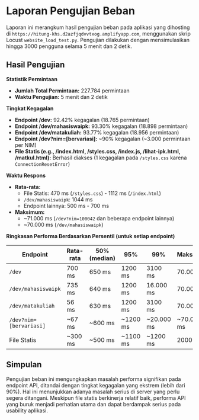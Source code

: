 # Laporan Pengujian Beban

Laporan ini merangkum hasil pengujian beban pada aplikasi yang dihosting di `https://hitung-khs.d2azfjqdvvtxog.amplifyapp.com`, menggunakan skrip Locust `website_load_test.py`. Pengujian dilakukan dengan mensimulasikan hingga 3000 pengguna selama 5 menit dan 2 detik.

## Hasil Pengujian

**Statistik Permintaan**

* **Jumlah Total Permintaan:** 227.784 permintaan
* **Waktu Pengujian:** 5 menit dan 2 detik

**Tingkat Kegagalan**

* **Endpoint /dev:** 92.42% kegagalan (18.765 permintaan)
* **Endpoint /dev/mahasiswaipk:** 93.30% kegagalan (18.898 permintaan)
* **Endpoint /dev/matakuliah:** 93.77% kegagalan (18.956 permintaan)
* **Endpoint /dev?nim=[bervariasi]:** ~90% kegagalan (~3.000 permintaan per NIM)
* **File Statis (e.g., /index.html, /styles.css, /index.js, /lihat-ipk.html, /matkul.html):**  Berhasil diakses (1 kegagalan pada `/styles.css` karena `ConnectionResetError`)

**Waktu Respons**

* **Rata-rata:**
    * File Statis: 470 ms (`/styles.css`) - 1112 ms (`/index.html`)
    * `/dev/mahasiswaipk`: 1044 ms
    * Endpoint lainnya: 500 ms - 700 ms
* **Maksimum:**
    * ~71.000 ms (`/dev?nim=100042` dan beberapa endpoint lainnya)
    * ~70.000 ms (`/dev/mahasiswaipk`)

**Ringkasan Performa Berdasarkan Persentil (untuk setiap endpoint)**

| Endpoint             | Rata-rata | 50% (median) | 95%        | 99%        | Maksimum   |
|----------------------|-----------|--------------|------------|------------|------------|
| `/dev`               | 700 ms    | 650 ms       | 1200 ms     | 3100 ms    | 70.000 ms  |
| `/dev/mahasiswaipk` | 735 ms    | 640 ms       | 1200 ms     | 16.000 ms  | 70.000 ms  |
| `/dev/matakuliah`   | 56 ms     | 630 ms       | 1200 ms     | 3100 ms    | 70.000 ms  |
| `/dev?nim=[bervariasi]` | ~67 ms   | ~600 ms     | ~1200 ms   | ~20.000 ms | ~70.000 ms |
| File Statis          | ~300 ms   | ~500 ms      | ~1100 ms   | ~1200 ms |  2000 ms   |



## Simpulan

Pengujian beban ini mengungkapkan masalah performa signifikan pada endpoint API, ditandai dengan tingkat kegagalan yang ekstrem (lebih dari 90%).  Hal ini menunjukkan adanya masalah serius di server yang perlu segera ditangani.  Meskipun file statis berkinerja relatif baik, performa API yang buruk menjadi perhatian utama dan dapat berdampak serius pada usability aplikasi.
